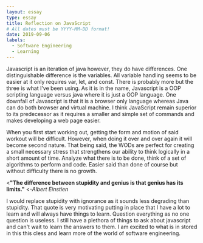 ```yaml
---
layout: essay
type: essay
title: Reflection on JavaScript
# All dates must be YYYY-MM-DD format!
date: 2019-09-06
labels:
  - Software Engineering
  - Learning
---
```

Javascript is an iteration of java however, they do have differences. One distinguishable difference is the variables. All variable handling seems to be easier at it only requires var, let, and const. There is probably more but the three is what I’ve been using. As it is in the name, Javascript is a OOP scripting language versus java where it is just a OOP language. One downfall of Javascript is that it is a browser only language whereas Java can do both browser and virtual machine. I think JavaScript remain superior to its predecessor as it requires a smaller and simple set of commands and makes developing a web page easier.

When you first start working out, getting the form and motion of said workout will be difficult. However, when doing it over and over again it will become second nature. That being said, the WODs are perfect for creating a small necessary stress that strengthens our ability to think logically in a short amount of time. Analyze what there is to be done, think of a set of algorithms to perform and code. Easier said than done of course but without difficulty there is no growth. 

<**"The difference between stupidity and genius is that genius has its limits."** 
<*-Albert Einstien*

I would replace stupidity with ignorance as it sounds less degrading than stupidity. That quote is very motivating putting in place that I have a lot to learn and will always have things to learn. Question everything as no one question is useless. I still have a plethora of things to ask about javascript and can't wait to learn the answers to them. I am excited to what is in stored in this this cless and learn more of the world of software engineering.

